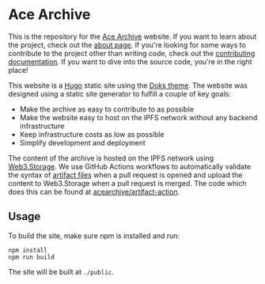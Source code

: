 # Ace Archive

This is the repository for the [Ace Archive](https://acearchive.lgbt) website.
If you want to learn about the project, check out the [about
page](https://acearchive.lgbt/docs/about/what-is-ace-archive). If you're
looking for some ways to contribute to the project other than writing code,
check out the [contributing
documentation](https://acearchive.lgbt/docs/contributing/getting-started). If
you want to dive into the source code, you're in the right place!

This website is a [Hugo](https://gohugo.io/) static site using the [Doks
theme](https://getdoks.org/). The website was designed using a static site
generator to fulfill a couple of key goals:

- Make the archive as easy to contribute to as possible
- Make the website easy to host on the IPFS network without any backend
  infrastructure
- Keep infrastructure costs as low as possible
- Simplify development and deployment

The content of the archive is hosted on the IPFS network using
[Web3.Storage](https://web3.storage). We use GitHub Actions workflows to
automatically validate the syntax of [artifact
files](https://acearchive.lgbt/docs/contributing/artifact-files/) when a pull
request is opened and upload the content to Web3.Storage when a pull request is
merged. The code which does this can be found at
[acearchive/artifact-action](https://github.com/acearchive/artifact-action).

## Usage

To build the site, make sure npm is installed and run:

```shell
npm install
npm run build
```

The site will be built at `./public`.
